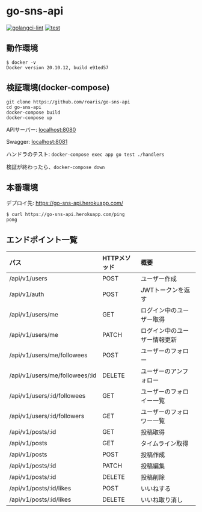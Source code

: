 # go-sns-api

[![golangci-lint](https://github.com/roaris/go-sns-api/actions/workflows/golangci-lint.yml/badge.svg)](https://github.com/roaris/go-sns-api/actions/workflows/golangci-lint.yml)
[![test](https://github.com/roaris/go-sns-api/actions/workflows/test.yml/badge.svg)](https://github.com/roaris/go-sns-api/actions/workflows/test.yml)

## 動作環境
```
$ docker -v
Docker version 20.10.12, build e91ed57
```

## 検証環境(docker-compose)
```
git clone https://github.com/roaris/go-sns-api
cd go-sns-api
docker-compose build
docker-compose up
```

APIサーバー: [localhost:8080](http://localhost:8080)

Swagger: [localhost:8081](http://localhost:8081)

ハンドラのテスト: `docker-compose exec app go test ./handlers`

検証が終わったら、`docker-compose down`

## 本番環境
デプロイ先: https://go-sns-api.herokuapp.com/
```
$ curl https://go-sns-api.herokuapp.com/ping
pong
```

## エンドポイント一覧
| パス | HTTPメソッド | 概要
| :-- | :-- | :--
| /api/v1/users | POST | ユーザー作成
| /api/v1/auth | POST | JWTトークンを返す
| /api/v1/users/me | GET | ログイン中のユーザー取得
| /api/v1/users/me | PATCH | ログイン中のユーザー情報更新
| /api/v1/users/me/followees | POST | ユーザーのフォロー
| /api/v1/users/me/followees/:id | DELETE | ユーザーのアンフォロー
| /api/v1/users/:id/followees | GET | ユーザーのフォロイー一覧
| /api/v1/users/:id/followers | GET | ユーザーのフォロワー一覧
| /api/v1/posts/:id | GET | 投稿取得
| /api/v1/posts | GET | タイムライン取得
| /api/v1/posts | POST | 投稿作成
| /api/v1/posts/:id | PATCH | 投稿編集
| /api/v1/posts/:id | DELETE | 投稿削除
| /api/v1/posts/:id/likes | POST | いいねする
| /api/v1/posts/:id/likes | DELETE | いいね取り消し
